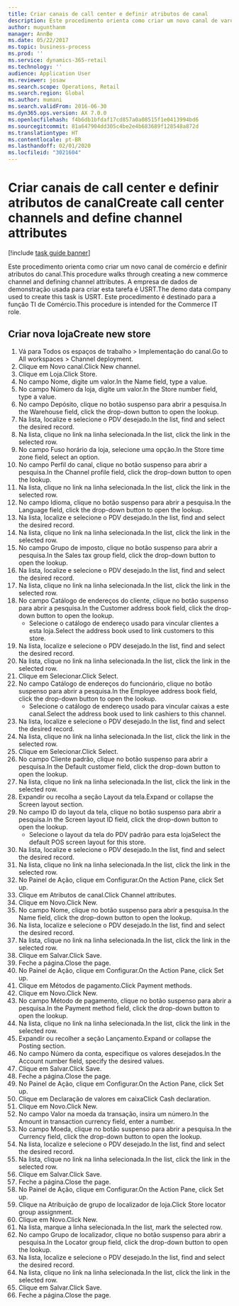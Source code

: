 ```yaml
---
title: Criar canais de call center e definir atributos de canal
description: Este procedimento orienta como criar um novo canal de varejo e definir atributos do canal.
author: mugunthanm
manager: AnnBe
ms.date: 05/22/2017
ms.topic: business-process
ms.prod: ''
ms.service: dynamics-365-retail
ms.technology: ''
audience: Application User
ms.reviewer: josaw
ms.search.scope: Operations, Retail
ms.search.region: Global
ms.author: mumani
ms.search.validFrom: 2016-06-30
ms.dyn365.ops.version: AX 7.0.0
ms.openlocfilehash: f4b6db1bfdaf17cd857a0a08515f1e0413994bd6
ms.sourcegitcommit: 81a647904dd305c4be2e4b683689f128548a872d
ms.translationtype: HT
ms.contentlocale: pt-BR
ms.lasthandoff: 02/01/2020
ms.locfileid: "3021604"
---
```

# <a name="create-call-center-channels-and-define-channel-attributes"></a><span data-ttu-id="f6a34-103">Criar canais de call center e definir atributos de canal</span><span class="sxs-lookup"><span data-stu-id="f6a34-103">Create call center channels and define channel attributes</span></span>

[!include [task guide banner](../includes/task-guide-banner.md)]

<span data-ttu-id="f6a34-104">Este procedimento orienta como criar um novo canal de comércio e definir atributos do canal.</span><span class="sxs-lookup"><span data-stu-id="f6a34-104">This procedure walks through creating a new commerce channel and defining channel attributes.</span></span> <span data-ttu-id="f6a34-105">A empresa de dados de demonstração usada para criar esta tarefa é USRT.</span><span class="sxs-lookup"><span data-stu-id="f6a34-105">The demo data company used to create this task is USRT.</span></span> <span data-ttu-id="f6a34-106">Este procedimento é destinado para a função TI de Comércio.</span><span class="sxs-lookup"><span data-stu-id="f6a34-106">This procedure is intended for the Commerce IT role.</span></span>


## <a name="create-new-store"></a><span data-ttu-id="f6a34-107">Criar nova loja</span><span class="sxs-lookup"><span data-stu-id="f6a34-107">Create new store</span></span>
1. <span data-ttu-id="f6a34-108">Vá para Todos os espaços de trabalho > Implementação do canal.</span><span class="sxs-lookup"><span data-stu-id="f6a34-108">Go to All workspaces > Channel deployment.</span></span>
2. <span data-ttu-id="f6a34-109">Clique em Novo canal.</span><span class="sxs-lookup"><span data-stu-id="f6a34-109">Click New channel.</span></span>
3. <span data-ttu-id="f6a34-110">Clique em Loja.</span><span class="sxs-lookup"><span data-stu-id="f6a34-110">Click Store.</span></span>
4. <span data-ttu-id="f6a34-111">No campo Nome, digite um valor.</span><span class="sxs-lookup"><span data-stu-id="f6a34-111">In the Name field, type a value.</span></span>
5. <span data-ttu-id="f6a34-112">No campo Número da loja, digite um valor.</span><span class="sxs-lookup"><span data-stu-id="f6a34-112">In the Store number field, type a value.</span></span>
6. <span data-ttu-id="f6a34-113">No campo Depósito, clique no botão suspenso para abrir a pesquisa.</span><span class="sxs-lookup"><span data-stu-id="f6a34-113">In the Warehouse field, click the drop-down button to open the lookup.</span></span>
7. <span data-ttu-id="f6a34-114">Na lista, localize e selecione o PDV desejado.</span><span class="sxs-lookup"><span data-stu-id="f6a34-114">In the list, find and select the desired record.</span></span>
8. <span data-ttu-id="f6a34-115">Na lista, clique no link na linha selecionada.</span><span class="sxs-lookup"><span data-stu-id="f6a34-115">In the list, click the link in the selected row.</span></span>
9. <span data-ttu-id="f6a34-116">No campo Fuso horário da loja, selecione uma opção.</span><span class="sxs-lookup"><span data-stu-id="f6a34-116">In the Store time zone field, select an option.</span></span>
10. <span data-ttu-id="f6a34-117">No campo Perfil do canal, clique no botão suspenso para abrir a pesquisa.</span><span class="sxs-lookup"><span data-stu-id="f6a34-117">In the Channel profile field, click the drop-down button to open the lookup.</span></span>
11. <span data-ttu-id="f6a34-118">Na lista, clique no link na linha selecionada.</span><span class="sxs-lookup"><span data-stu-id="f6a34-118">In the list, click the link in the selected row.</span></span>
12. <span data-ttu-id="f6a34-119">No campo Idioma, clique no botão suspenso para abrir a pesquisa.</span><span class="sxs-lookup"><span data-stu-id="f6a34-119">In the Language field, click the drop-down button to open the lookup.</span></span>
13. <span data-ttu-id="f6a34-120">Na lista, localize e selecione o PDV desejado.</span><span class="sxs-lookup"><span data-stu-id="f6a34-120">In the list, find and select the desired record.</span></span>
14. <span data-ttu-id="f6a34-121">Na lista, clique no link na linha selecionada.</span><span class="sxs-lookup"><span data-stu-id="f6a34-121">In the list, click the link in the selected row.</span></span>
15. <span data-ttu-id="f6a34-122">No campo Grupo de imposto, clique no botão suspenso para abrir a pesquisa.</span><span class="sxs-lookup"><span data-stu-id="f6a34-122">In the Sales tax group field, click the drop-down button to open the lookup.</span></span>
16. <span data-ttu-id="f6a34-123">Na lista, localize e selecione o PDV desejado.</span><span class="sxs-lookup"><span data-stu-id="f6a34-123">In the list, find and select the desired record.</span></span>
17. <span data-ttu-id="f6a34-124">Na lista, clique no link na linha selecionada.</span><span class="sxs-lookup"><span data-stu-id="f6a34-124">In the list, click the link in the selected row.</span></span>
18. <span data-ttu-id="f6a34-125">No campo Catálogo de endereços do cliente, clique no botão suspenso para abrir a pesquisa.</span><span class="sxs-lookup"><span data-stu-id="f6a34-125">In the Customer address book field, click the drop-down button to open the lookup.</span></span>
    * <span data-ttu-id="f6a34-126">Selecione o catálogo de endereço usado para vincular clientes a esta loja.</span><span class="sxs-lookup"><span data-stu-id="f6a34-126">Select the address book used to link customers to this store.</span></span>  
19. <span data-ttu-id="f6a34-127">Na lista, localize e selecione o PDV desejado.</span><span class="sxs-lookup"><span data-stu-id="f6a34-127">In the list, find and select the desired record.</span></span>
20. <span data-ttu-id="f6a34-128">Na lista, clique no link na linha selecionada.</span><span class="sxs-lookup"><span data-stu-id="f6a34-128">In the list, click the link in the selected row.</span></span>
21. <span data-ttu-id="f6a34-129">Clique em Selecionar.</span><span class="sxs-lookup"><span data-stu-id="f6a34-129">Click Select.</span></span>
22. <span data-ttu-id="f6a34-130">No campo Catálogo de endereços do funcionário, clique no botão suspenso para abrir a pesquisa.</span><span class="sxs-lookup"><span data-stu-id="f6a34-130">In the Employee address book field, click the drop-down button to open the lookup.</span></span>
    * <span data-ttu-id="f6a34-131">Selecione o catálogo de endereço usado para vincular caixas a este canal.</span><span class="sxs-lookup"><span data-stu-id="f6a34-131">Select the address book used to link cashiers to this channel.</span></span>  
23. <span data-ttu-id="f6a34-132">Na lista, localize e selecione o PDV desejado.</span><span class="sxs-lookup"><span data-stu-id="f6a34-132">In the list, find and select the desired record.</span></span>
24. <span data-ttu-id="f6a34-133">Na lista, clique no link na linha selecionada.</span><span class="sxs-lookup"><span data-stu-id="f6a34-133">In the list, click the link in the selected row.</span></span>
25. <span data-ttu-id="f6a34-134">Clique em Selecionar.</span><span class="sxs-lookup"><span data-stu-id="f6a34-134">Click Select.</span></span>
26. <span data-ttu-id="f6a34-135">No campo Cliente padrão, clique no botão suspenso para abrir a pesquisa.</span><span class="sxs-lookup"><span data-stu-id="f6a34-135">In the Default customer field, click the drop-down button to open the lookup.</span></span>
27. <span data-ttu-id="f6a34-136">Na lista, clique no link na linha selecionada.</span><span class="sxs-lookup"><span data-stu-id="f6a34-136">In the list, click the link in the selected row.</span></span>
28. <span data-ttu-id="f6a34-137">Expandir ou recolha a seção Layout da tela.</span><span class="sxs-lookup"><span data-stu-id="f6a34-137">Expand or collapse the Screen layout section.</span></span>
29. <span data-ttu-id="f6a34-138">No campo ID do layout da tela, clique no botão suspenso para abrir a pesquisa.</span><span class="sxs-lookup"><span data-stu-id="f6a34-138">In the Screen layout ID field, click the drop-down button to open the lookup.</span></span>
    * <span data-ttu-id="f6a34-139">Selecione o layout da tela do PDV padrão para esta loja</span><span class="sxs-lookup"><span data-stu-id="f6a34-139">Select the default POS screen layout for this store.</span></span>  
30. <span data-ttu-id="f6a34-140">Na lista, localize e selecione o PDV desejado.</span><span class="sxs-lookup"><span data-stu-id="f6a34-140">In the list, find and select the desired record.</span></span>
31. <span data-ttu-id="f6a34-141">Na lista, clique no link na linha selecionada.</span><span class="sxs-lookup"><span data-stu-id="f6a34-141">In the list, click the link in the selected row.</span></span>
32. <span data-ttu-id="f6a34-142">No Painel de Ação, clique em Configurar.</span><span class="sxs-lookup"><span data-stu-id="f6a34-142">On the Action Pane, click Set up.</span></span>
33. <span data-ttu-id="f6a34-143">Clique em Atributos de canal.</span><span class="sxs-lookup"><span data-stu-id="f6a34-143">Click Channel attributes.</span></span>
34. <span data-ttu-id="f6a34-144">Clique em Novo.</span><span class="sxs-lookup"><span data-stu-id="f6a34-144">Click New.</span></span>
35. <span data-ttu-id="f6a34-145">No campo Nome, clique no botão suspenso para abrir a pesquisa.</span><span class="sxs-lookup"><span data-stu-id="f6a34-145">In the Name field, click the drop-down button to open the lookup.</span></span>
36. <span data-ttu-id="f6a34-146">Na lista, localize e selecione o PDV desejado.</span><span class="sxs-lookup"><span data-stu-id="f6a34-146">In the list, find and select the desired record.</span></span>
37. <span data-ttu-id="f6a34-147">Na lista, clique no link na linha selecionada.</span><span class="sxs-lookup"><span data-stu-id="f6a34-147">In the list, click the link in the selected row.</span></span>
38. <span data-ttu-id="f6a34-148">Clique em Salvar.</span><span class="sxs-lookup"><span data-stu-id="f6a34-148">Click Save.</span></span>
39. <span data-ttu-id="f6a34-149">Feche a página.</span><span class="sxs-lookup"><span data-stu-id="f6a34-149">Close the page.</span></span>
40. <span data-ttu-id="f6a34-150">No Painel de Ação, clique em Configurar.</span><span class="sxs-lookup"><span data-stu-id="f6a34-150">On the Action Pane, click Set up.</span></span>
41. <span data-ttu-id="f6a34-151">Clique em Métodos de pagamento.</span><span class="sxs-lookup"><span data-stu-id="f6a34-151">Click Payment methods.</span></span>
42. <span data-ttu-id="f6a34-152">Clique em Novo.</span><span class="sxs-lookup"><span data-stu-id="f6a34-152">Click New.</span></span>
43. <span data-ttu-id="f6a34-153">No campo Método de pagamento, clique no botão suspenso para abrir a pesquisa.</span><span class="sxs-lookup"><span data-stu-id="f6a34-153">In the Payment method field, click the drop-down button to open the lookup.</span></span>
44. <span data-ttu-id="f6a34-154">Na lista, clique no link na linha selecionada.</span><span class="sxs-lookup"><span data-stu-id="f6a34-154">In the list, click the link in the selected row.</span></span>
45. <span data-ttu-id="f6a34-155">Expandir ou recolher a seção Lançamento.</span><span class="sxs-lookup"><span data-stu-id="f6a34-155">Expand or collapse the Posting section.</span></span>
46. <span data-ttu-id="f6a34-156">No campo Número da conta, especifique os valores desejados.</span><span class="sxs-lookup"><span data-stu-id="f6a34-156">In the Account number field, specify the desired values.</span></span>
47. <span data-ttu-id="f6a34-157">Clique em Salvar.</span><span class="sxs-lookup"><span data-stu-id="f6a34-157">Click Save.</span></span>
48. <span data-ttu-id="f6a34-158">Feche a página.</span><span class="sxs-lookup"><span data-stu-id="f6a34-158">Close the page.</span></span>
49. <span data-ttu-id="f6a34-159">No Painel de Ação, clique em Configurar.</span><span class="sxs-lookup"><span data-stu-id="f6a34-159">On the Action Pane, click Set up.</span></span>
50. <span data-ttu-id="f6a34-160">Clique em Declaração de valores em caixa</span><span class="sxs-lookup"><span data-stu-id="f6a34-160">Click Cash declaration.</span></span>
51. <span data-ttu-id="f6a34-161">Clique em Novo.</span><span class="sxs-lookup"><span data-stu-id="f6a34-161">Click New.</span></span>
52. <span data-ttu-id="f6a34-162">No campo Valor na moeda da transação, insira um número.</span><span class="sxs-lookup"><span data-stu-id="f6a34-162">In the Amount in transaction currency field, enter a number.</span></span>
53. <span data-ttu-id="f6a34-163">No campo Moeda, clique no botão suspenso para abrir a pesquisa.</span><span class="sxs-lookup"><span data-stu-id="f6a34-163">In the Currency field, click the drop-down button to open the lookup.</span></span>
54. <span data-ttu-id="f6a34-164">Na lista, localize e selecione o PDV desejado.</span><span class="sxs-lookup"><span data-stu-id="f6a34-164">In the list, find and select the desired record.</span></span>
55. <span data-ttu-id="f6a34-165">Na lista, clique no link na linha selecionada.</span><span class="sxs-lookup"><span data-stu-id="f6a34-165">In the list, click the link in the selected row.</span></span>
56. <span data-ttu-id="f6a34-166">Clique em Salvar.</span><span class="sxs-lookup"><span data-stu-id="f6a34-166">Click Save.</span></span>
57. <span data-ttu-id="f6a34-167">Feche a página.</span><span class="sxs-lookup"><span data-stu-id="f6a34-167">Close the page.</span></span>
58. <span data-ttu-id="f6a34-168">No Painel de Ação, clique em Configurar.</span><span class="sxs-lookup"><span data-stu-id="f6a34-168">On the Action Pane, click Set up.</span></span>
59. <span data-ttu-id="f6a34-169">Clique na Atribuição de grupo de localizador de loja.</span><span class="sxs-lookup"><span data-stu-id="f6a34-169">Click Store locator group assignment.</span></span>
60. <span data-ttu-id="f6a34-170">Clique em Novo.</span><span class="sxs-lookup"><span data-stu-id="f6a34-170">Click New.</span></span>
61. <span data-ttu-id="f6a34-171">Na lista, marque a linha selecionada.</span><span class="sxs-lookup"><span data-stu-id="f6a34-171">In the list, mark the selected row.</span></span>
62. <span data-ttu-id="f6a34-172">No campo Grupo de localizador, clique no botão suspenso para abrir a pesquisa.</span><span class="sxs-lookup"><span data-stu-id="f6a34-172">In the Locator group field, click the drop-down button to open the lookup.</span></span>
63. <span data-ttu-id="f6a34-173">Na lista, localize e selecione o PDV desejado.</span><span class="sxs-lookup"><span data-stu-id="f6a34-173">In the list, find and select the desired record.</span></span>
64. <span data-ttu-id="f6a34-174">Na lista, clique no link na linha selecionada.</span><span class="sxs-lookup"><span data-stu-id="f6a34-174">In the list, click the link in the selected row.</span></span>
65. <span data-ttu-id="f6a34-175">Clique em Salvar.</span><span class="sxs-lookup"><span data-stu-id="f6a34-175">Click Save.</span></span>
66. <span data-ttu-id="f6a34-176">Feche a página.</span><span class="sxs-lookup"><span data-stu-id="f6a34-176">Close the page.</span></span>

